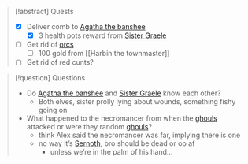 
>[!abstract] Quests
> - [x] Deliver comb to [Agatha the banshee](Agatha%20the%20banshee.md)
>     - [x] 3 health pots reward from [Sister Graele](Sister%20Graele.md)
> - [ ] Get rid of [orcs](Orc.md)
> 	- [ ] 100 gold from [[Harbin the townmaster]]
> - [ ] Get rid of red cunts?


>[!question] Questions 
> - Do [Agatha the banshee](Agatha%20the%20banshee.md) and [Sister Graele](Sister%20Graele.md) know each other? 
> 	- Both elves, sister prolly lying about wounds, something fishy going on
> - What happened to the necromancer from when the [ghouls](Ghoul.md) attacked or were they random [ghouls](Ghoul.md)?
> 	- think Alex said the necromancer was far, implying there is one
> 	- no way it’s [Sernoth](Sernoth.md), bro should be dead or op af
> 		- unless we’re in the palm of his hand…

